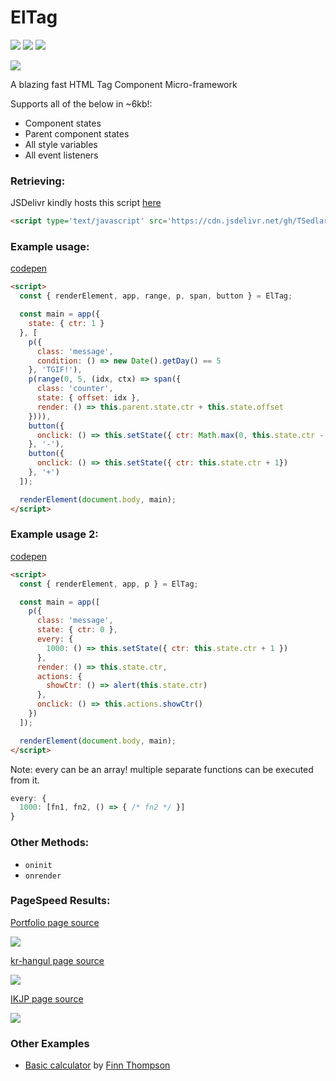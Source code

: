 # ElTag

[![](https://img.shields.io/github/license/mashape/apistatus.svg)](LICENSE)
[![](https://img.shields.io/badge/donate-patreon-orange.svg)](https://www.patreon.com/bePatron?c=954360)
[![](https://img.shields.io/badge/donate-paypal-blue.svg)](https://paypal.me/TSedlar)

[![](https://data.jsdelivr.com/v1/package/gh/TSedlar/eltag/badge)](https://www.jsdelivr.com/package/gh/TSedlar/eltag)

A blazing fast HTML Tag Component Micro-framework

Supports all of the below in ~6kb!:
- Component states
- Parent component states
- All style variables
- All event listeners

### Retrieving:

JSDelivr kindly hosts this script [here](https://www.jsdelivr.com/package/gh/TSedlar/eltag)

```html
<script type='text/javascript' src='https://cdn.jsdelivr.net/gh/TSedlar/eltag@1.1.7/eltag.min.js'>
```

### Example usage:

[codepen](https://codepen.io/tsedlar/pen/MLzyPE?editors=1000)

```html
<script>
  const { renderElement, app, range, p, span, button } = ElTag;

  const main = app({
    state: { ctr: 1 }
  }, [
    p({
      class: 'message',
      condition: () => new Date().getDay() == 5
    }, 'TGIF!'),
    p(range(0, 5, (idx, ctx) => span({ 
      class: 'counter',
      state: { offset: idx },
      render: () => this.parent.state.ctr + this.state.offset
    }))),
    button({
      onclick: () => this.setState({ ctr: Math.max(0, this.state.ctr - 1) })
    }, '-'),
    button({
      onclick: () => this.setState({ ctr: this.state.ctr + 1})
    }, '+')
  ]);

  renderElement(document.body, main);
</script>
```

### Example usage 2:

[codepen](https://codepen.io/tsedlar/pen/GzzWLy?editors=1000)

```html
<script>
  const { renderElement, app, p } = ElTag;

  const main = app([
    p({
      class: 'message',
      state: { ctr: 0 },
      every: {
        1000: () => this.setState({ ctr: this.state.ctr + 1 })
      },
      render: () => this.state.ctr,
      actions: {
        showCtr: () => alert(this.state.ctr)
      },
      onclick: () => this.actions.showCtr()
    })
  ]);

  renderElement(document.body, main);
</script>
```

Note: every can be an array! multiple separate functions can be executed from it.

```js
every: {
  1000: [fn1, fn2, () => { /* fn2 */ }]
}
```

### Other Methods:
- `oninit`
- `onrender`

### PageSpeed Results:

[Portfolio page source](https://github.com/TSedlar/tsedlar.github.io/blob/master/index.html)

![](test/pagespeed-sedlar.png)

[kr-hangul page source](https://github.com/TSedlar/tsedlar.github.io/blob/master/korean/hangul/index.html)

![](test/pagespeed-kr-hangul.png)

[IKJP page source](https://github.com/TSedlar/tsedlar.github.io/blob/master/ikjp/index.html)

![](test/pagespeed-ikjp.png)


### Other Examples
- [Basic calculator](https://codepen.io/finnthompson/pen/wZmKYb) by [Finn Thompson](https://github.com/FThompson)
